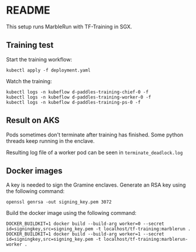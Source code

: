 # README

This setup runs MarbleRun with TF-Training in SGX.

## Training test

Start the training workflow:
```shell
kubectl apply -f deployment.yaml
```

Watch the training:
```shell
kubectl logs -n kubeflow d-paddles-training-chief-0 -f
kubectl logs -n kubeflow d-paddles-training-worker-0 -f
kubectl logs -n kubeflow d-paddles-training-ps-0 -f
```

## Result on AKS

Pods sometimes don't terminate after training has finished.
Some python threads keep running in the enclave.

Resulting log file of a worker pod can be seen in `terminate_deadlock.log`

## Docker images

A key is needed to sign the Gramine enclaves.
Generate an RSA key using the following command:
```shell
openssl genrsa -out signing_key.pem 3072
```

Build the docker image using the following command:
```shell
DOCKER_BUILDKIT=1 docker build --build-arg worker=0 --secret id=signingkey,src=signing_key.pem -t localhost/tf-training:marblerun .
DOCKER_BUILDKIT=1 docker build --build-arg worker=1 --secret id=signingkey,src=signing_key.pem -t localhost/tf-training:marblerun-worker .
```

